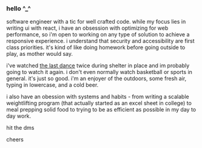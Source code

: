 ### hello ^_^

software engineer with a tic for well crafted code. while my focus lies in writing ui with react, i have an obsession with optimizing for web performance, so i'm open to working on any type of solution to achieve a responsive experience. i understand that security and accessibility are first class priorities. it's kind of like doing homework before going outside to play, as mother would say.

i've watched [the last dance](https://www.netflix.com/title/80203144) twice during shelter in place and im probably going to watch it again. i don't even normally watch basketball or sports in general. it's just so good. i'm an enjoyer of the outdoors, some fresh air, typing in lowercase, and a cold beer.

i also have an obession with systems and habits - from writing a scalable weightlifting program (that actually started as an excel sheet in college) to meal prepping solid food to trying to be as efficient as possible in my day to day work. 

hit the dms

cheers
